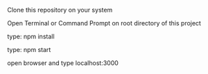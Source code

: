 Clone this repository on your system

Open Terminal or Command Prompt on root directory of this project

type: npm install

type: npm start

open browser and type localhost:3000

